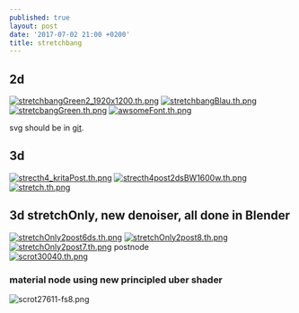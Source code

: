 ```yaml
---
published: true
layout: post
date: '2017-07-02 21:00 +0200'
title: stretchbang
---
```

## 2d
[![stretchbangGreen2_1920x1200.th.png](https://cdn.scrot.moe/images/2017/06/18/stretchbangGreen2_1920x1200.th.png)](https://cdn.scrot.moe/images/2017/06/18/stretchbangGreen2_1920x1200.png)
[![stretchbangBlau.th.png](https://cdn.scrot.moe/images/2017/06/14/stretchbangBlau.th.png)](https://scrot.moe/image/14Ncv) [![stretcbangGreen.th.png](https://cdn.scrot.moe/images/2017/06/14/stretcbangGreen.th.png)](https://scrot.moe/image/14TCY) [![awsomeFont.th.png](https://cdn.scrot.moe/images/2017/06/14/awsomeFont.th.png)](https://scrot.moe/image/14Uhd)

svg should be in [git](https://github.com/brontosaurusrex/postbang/blob/master/images/svg/stretchbangOstrichFont.svg).

## 3d
[![strecth4_kritaPost.th.png](https://cdn.scrot.moe/images/2017/07/01/strecth4_kritaPost.th.png)](https://cdn.scrot.moe/images/2017/07/01/strecth4_kritaPost.png)
[![strecth4post2dsBW1600w.th.png](https://cdn.scrot.moe/images/2017/07/02/strecth4post2dsBW1600w.th.png)](https://cdn.scrot.moe/images/2017/07/02/strecth4post2dsBW1600w.png)
[![stretch.th.png](https://cdn.scrot.moe/images/2017/07/01/stretch.th.png)](https://cdn.scrot.moe/images/2017/07/01/stretch.png)

## 3d stretchOnly, new denoiser, all done in Blender
[![stretchOnly2post6ds.th.png](https://cdn.scrot.moe/images/2017/07/04/stretchOnly2post6ds.th.png)](https://cdn.scrot.moe/images/2017/07/04/stretchOnly2post6ds.png)
[![stretchOnly2post8.th.png](https://cdn.scrot.moe/images/2017/07/04/stretchOnly2post8.th.png)](https://cdn.scrot.moe/images/2017/07/04/stretchOnly2post8.png)
[![stretchOnly2post7.th.png](https://cdn.scrot.moe/images/2017/07/04/stretchOnly2post7.th.png)](https://cdn.scrot.moe/images/2017/07/04/stretchOnly2post7.png)
postnode  
[![scrot30040.th.png](https://cdn.scrot.moe/images/2017/07/04/scrot30040.th.png)](https://scrot.moe/image/1QL8a)

### material node using new principled uber shader
![scrot27611-fs8.png]({{site.baseurl}}/media/scrot27611-fs8.png)
